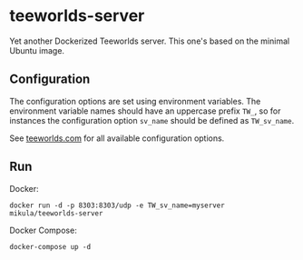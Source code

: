 # teeworlds-server

Yet another Dockerized Teeworlds server. This one's based on the minimal Ubuntu image.

## Configuration

The configuration options are set using environment variables. The environment variable names should have an uppercase
prefix `TW_`, so for instances the configuration option `sv_name` should be defined as `TW_sv_name`.

See [teeworlds.com](https://www.teeworlds.com/?page=docs&wiki=server_settings) for all available configuration options.

## Run

Docker:

```
docker run -d -p 8303:8303/udp -e TW_sv_name=myserver mikula/teeworlds-server
```

Docker Compose:

```
docker-compose up -d
```
